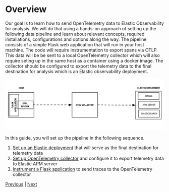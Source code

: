 # Overview

Our goal is to learn how to send OpenTelemetry data to Elastic Observability for analysis. We will do that using a hands-on approach of setting up the following data pipeline and learn about relevant concepts, required installations, configurations and options along the way. The pipeline consists of a simple Flask web application that will run in your host machine. The code will require instrumentation to export spans via OTLP. This data will be be sent to a local OpenTelemetry collector which will also require seting up in the same host as a container using a docker image. The collector should be configured to export the telemetry data to the final destination for analysis which is an Elastic observability deployment. 

![data pipeline](pipeline.svg)

In this guide, you will set up the pipeline in the following sequence.

 1. [Set up an Elastic deployment](deploy.md) that will serve as the final destination for telemetry data
 2. [Set up OpenTelemetry collector](collect.md) and configure it to export telemetry data to Elastic APM server
 3. [Instrument a Flask application](instrument.md) to send traces to the OpenTelemetry collector


[Previous](../README.md) \| [Next](deploy.md)